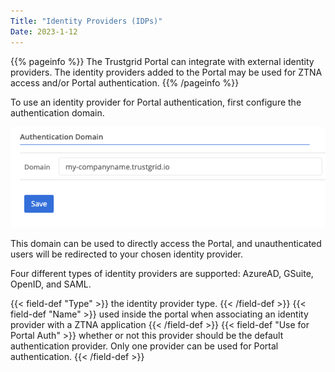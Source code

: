 ```yaml
---
Title: "Identity Providers (IDPs)"
Date: 2023-1-12
---
```

{{% pageinfo %}}
The Trustgrid Portal can integrate with external identity providers. The identity providers added to the Portal may be used for ZTNA access and/or Portal authentication.
{{% /pageinfo %}}

To use an identity provider for Portal authentication, first configure the authentication domain.

![img](auth-domain.png)

This domain can be used to directly access the Portal, and unauthenticated users will be redirected to your chosen identity provider.

Four different types of identity providers are supported: AzureAD, GSuite, OpenID, and SAML.

{{< field-def "Type" >}}
the identity provider type.
{{< /field-def >}}
{{< field-def "Name" >}}
used inside the portal when associating an identity provider with a ZTNA application
{{< /field-def >}}
{{< field-def "Use for Portal Auth" >}}
whether or not this provider should be the default authentication provider. Only one provider can be used for Portal authentication.
{{< /field-def >}}

